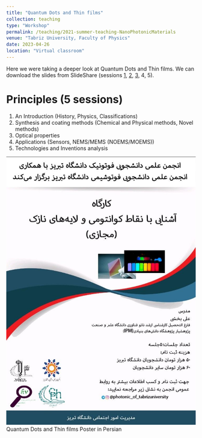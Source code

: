 ```yaml
---
title: "Quantum Dots and Thin films"
collection: teaching
type: "Workshop"
permalink: /teaching/2021-summer-teaching-NanoPhotonicMaterials
venue: "Tabriz University, Faculty of Physics"
date: 2023-04-26
location: "Virtual classroom"
---
```


Here we were taking a deeper look at Quantum Dots and Thin films.
We can download the slides from SlideShare (sessions <a href="https://www.slideshare.net/alibakhshi15/qdthinfilms1pptx">1</a>,
<a href="https://www.slideshare.net/alibakhshi15/qdthinfilms2pptx">2</a>, <a href="https://www.slideshare.net/alibakhshi15/qdthinfilms3pptx">3</a>, 4, 5).

Principles (5 sessions)
======
1) An Introduction (History, Physics, Classifications)   
2) Synthesis and coating methods (Chemical and Physical methods, Novel methods)  
3) Optical properties  
4) Applications (Sensors, NEMS/MEMS (NOEMS/MOEMS))  
5) Technologies and Inventions analysis   

![socialqta.jpg](/images/teachings/QD&ThinFilm.jpg)
Quantum Dots and Thin films Poster in Persian
